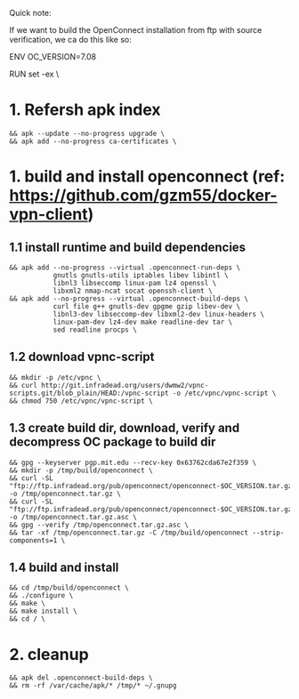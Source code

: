 Quick note: 

If we want to build the OpenConnect installation from ftp with source verification, we ca do this like so: 

ENV OC_VERSION=7.08

RUN set -ex \
# 1. Refersh apk index
    && apk --update --no-progress upgrade \
    && apk add --no-progress ca-certificates \
# 1. build and install openconnect (ref: https://github.com/gzm55/docker-vpn-client)
## 1.1 install runtime and build dependencies
    && apk add --no-progress --virtual .openconnect-run-deps \
               gnutls gnutls-utils iptables libev libintl \
               libnl3 libseccomp linux-pam lz4 openssl \
               libxml2 nmap-ncat socat openssh-client \
    && apk add --no-progress --virtual .openconnect-build-deps \
               curl file g++ gnutls-dev gpgme gzip libev-dev \
               libnl3-dev libseccomp-dev libxml2-dev linux-headers \
               linux-pam-dev lz4-dev make readline-dev tar \
               sed readline procps \
## 1.2 download vpnc-script
    && mkdir -p /etc/vpnc \
    && curl http://git.infradead.org/users/dwmw2/vpnc-scripts.git/blob_plain/HEAD:/vpnc-script -o /etc/vpnc/vpnc-script \
    && chmod 750 /etc/vpnc/vpnc-script \
## 1.3 create build dir, download, verify and decompress OC package to build dir
    && gpg --keyserver pgp.mit.edu --recv-key 0x63762cda67e2f359 \
    && mkdir -p /tmp/build/openconnect \
    && curl -SL "ftp://ftp.infradead.org/pub/openconnect/openconnect-$OC_VERSION.tar.gz" -o /tmp/openconnect.tar.gz \
    && curl -SL "ftp://ftp.infradead.org/pub/openconnect/openconnect-$OC_VERSION.tar.gz.asc" -o /tmp/openconnect.tar.gz.asc \
    && gpg --verify /tmp/openconnect.tar.gz.asc \
    && tar -xf /tmp/openconnect.tar.gz -C /tmp/build/openconnect --strip-components=1 \
## 1.4 build and install
    && cd /tmp/build/openconnect \
    && ./configure \
    && make \
    && make install \
    && cd / \
# 2. cleanup
    && apk del .openconnect-build-deps \
    && rm -rf /var/cache/apk/* /tmp/* ~/.gnupg
